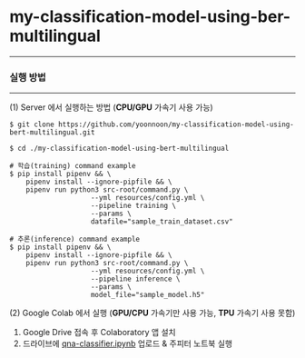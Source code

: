 # my-classification-model-using-ber-multilingual

---------------------------------------
### 실행 방법

---------------------------------------

(1) Server 에서 실행하는 방법 (**CPU/GPU** 가속기 사용 가능)

~~~shell script
$ git clone https://github.com/yoonnoon/my-classification-model-using-bert-multilingual.git

$ cd ./my-classification-model-using-bert-multilingual

# 학습(training) command example
$ pip install pipenv && \
    pipenv install --ignore-pipfile && \
    pipenv run python3 src-root/command.py \
                    --yml resources/config.yml \
                    --pipeline training \
                    --params \
                    datafile="sample_train_dataset.csv"

# 추론(inference) command example
$ pip install pipenv && \
    pipenv install --ignore-pipfile && \
    pipenv run python3 src-root/command.py \
                    --yml resources/config.yml \
                    --pipeline inference \
                    --params \
                    model_file="sample_model.h5"
~~~

(2) Google Colab 에서 실행 (**GPU/CPU** 가속기만 사용 가능, **TPU** 가속기 사용 못함)
1. Google Drive 접속 후 Colaboratory 앱 설치
2. 드라이브에 [qna-classifier.ipynb](./qna-classifier.ipynb) 업로드 & 주피터 노트북 실행
